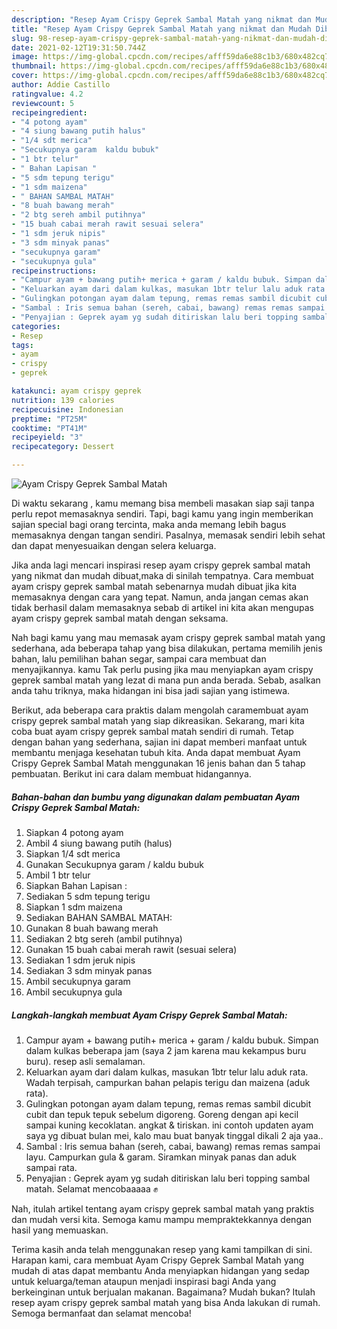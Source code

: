```yaml
---
description: "Resep Ayam Crispy Geprek Sambal Matah yang nikmat dan Mudah Dibuat"
title: "Resep Ayam Crispy Geprek Sambal Matah yang nikmat dan Mudah Dibuat"
slug: 98-resep-ayam-crispy-geprek-sambal-matah-yang-nikmat-dan-mudah-dibuat
date: 2021-02-12T19:31:50.744Z
image: https://img-global.cpcdn.com/recipes/afff59da6e88c1b3/680x482cq70/ayam-crispy-geprek-sambal-matah-foto-resep-utama.jpg
thumbnail: https://img-global.cpcdn.com/recipes/afff59da6e88c1b3/680x482cq70/ayam-crispy-geprek-sambal-matah-foto-resep-utama.jpg
cover: https://img-global.cpcdn.com/recipes/afff59da6e88c1b3/680x482cq70/ayam-crispy-geprek-sambal-matah-foto-resep-utama.jpg
author: Addie Castillo
ratingvalue: 4.2
reviewcount: 5
recipeingredient:
- "4 potong ayam"
- "4 siung bawang putih halus"
- "1/4 sdt merica"
- "Secukupnya garam  kaldu bubuk"
- "1 btr telur"
- " Bahan Lapisan "
- "5 sdm tepung terigu"
- "1 sdm maizena"
- " BAHAN SAMBAL MATAH"
- "8 buah bawang merah"
- "2 btg sereh ambil putihnya"
- "15 buah cabai merah rawit sesuai selera"
- "1 sdm jeruk nipis"
- "3 sdm minyak panas"
- "secukupnya garam"
- "secukupnya gula"
recipeinstructions:
- "Campur ayam + bawang putih+ merica + garam / kaldu bubuk. Simpan dalam kulkas beberapa jam (saya 2 jam karena mau kekampus buru buru). resep asli semalaman."
- "Keluarkan ayam dari dalam kulkas, masukan 1btr telur lalu aduk rata. Wadah terpisah, campurkan bahan pelapis terigu dan maizena (aduk rata)."
- "Gulingkan potongan ayam dalam tepung, remas remas sambil dicubit cubit dan tepuk tepuk sebelum digoreng. Goreng dengan api kecil sampai kuning kecoklatan. angkat &amp; tiriskan. ini contoh updaten ayam saya yg dibuat bulan mei, kalo mau buat banyak tinggal dikali 2 aja yaa.."
- "Sambal : Iris semua bahan (sereh, cabai, bawang) remas remas sampai layu. Campurkan gula &amp; garam. Siramkan minyak panas dan aduk sampai rata."
- "Penyajian : Geprek ayam yg sudah ditiriskan lalu beri topping sambal matah. Selamat mencobaaaaa ✊"
categories:
- Resep
tags:
- ayam
- crispy
- geprek

katakunci: ayam crispy geprek 
nutrition: 139 calories
recipecuisine: Indonesian
preptime: "PT25M"
cooktime: "PT41M"
recipeyield: "3"
recipecategory: Dessert

---
```



![Ayam Crispy Geprek Sambal Matah](https://img-global.cpcdn.com/recipes/afff59da6e88c1b3/680x482cq70/ayam-crispy-geprek-sambal-matah-foto-resep-utama.jpg)

Di waktu  sekarang , kamu memang bisa membeli masakan siap saji tanpa perlu repot memasaknya sendiri. Tapi, bagi kamu yang ingin memberikan sajian special bagi orang tercinta, maka anda memang lebih bagus memasaknya dengan tangan sendiri. Pasalnya, memasak sendiri lebih sehat dan dapat menyesuaikan dengan selera keluarga.

Jika anda lagi mencari inspirasi resep ayam crispy geprek sambal matah yang nikmat dan mudah dibuat,maka di sinilah tempatnya. Cara membuat ayam crispy geprek sambal matah  sebenarnya mudah dibuat jika kita memasaknya dengan cara yang tepat. Namun, anda jangan cemas akan tidak berhasil dalam memasaknya 
sebab di artikel ini kita akan mengupas ayam crispy geprek sambal matah dengan seksama.  



Nah bagi kamu yang mau memasak ayam crispy geprek sambal matah yang sederhana, ada beberapa tahap yang bisa dilakukan, pertama memilih jenis bahan, lalu pemilihan bahan segar, sampai cara membuat dan menyajikannya. kamu Tak perlu pusing jika mau menyiapkan ayam crispy geprek sambal matah yang lezat di mana pun anda berada. Sebab, asalkan anda  tahu triknya, maka hidangan ini bisa jadi sajian yang istimewa.

Berikut, ada beberapa cara praktis  dalam mengolah caramembuat ayam crispy geprek sambal matah yang siap dikreasikan. Sekarang, mari kita coba buat ayam crispy geprek sambal matah sendiri di rumah. Tetap dengan bahan yang sederhana, sajian ini dapat memberi manfaat untuk membantu menjaga kesehatan tubuh kita. Anda dapat membuat Ayam Crispy Geprek Sambal Matah menggunakan 16 jenis bahan dan 5 tahap pembuatan. Berikut ini cara dalam membuat hidangannya.

<!--inarticleads1-->

##### Bahan-bahan dan bumbu yang digunakan dalam pembuatan Ayam Crispy Geprek Sambal Matah:

1. Siapkan 4 potong ayam
1. Ambil 4 siung bawang putih (halus)
1. Siapkan 1/4 sdt merica
1. Gunakan Secukupnya garam / kaldu bubuk
1. Ambil 1 btr telur
1. Siapkan  Bahan Lapisan :
1. Sediakan 5 sdm tepung terigu
1. Siapkan 1 sdm maizena
1. Sediakan  BAHAN SAMBAL MATAH:
1. Gunakan 8 buah bawang merah
1. Sediakan 2 btg sereh (ambil putihnya)
1. Gunakan 15 buah cabai merah rawit (sesuai selera)
1. Sediakan 1 sdm jeruk nipis
1. Sediakan 3 sdm minyak panas
1. Ambil secukupnya garam
1. Ambil secukupnya gula




<!--inarticleads2-->

##### Langkah-langkah membuat Ayam Crispy Geprek Sambal Matah:

1. Campur ayam + bawang putih+ merica + garam / kaldu bubuk. Simpan dalam kulkas beberapa jam (saya 2 jam karena mau kekampus buru buru). resep asli semalaman.
1. Keluarkan ayam dari dalam kulkas, masukan 1btr telur lalu aduk rata. Wadah terpisah, campurkan bahan pelapis terigu dan maizena (aduk rata).
1. Gulingkan potongan ayam dalam tepung, remas remas sambil dicubit cubit dan tepuk tepuk sebelum digoreng. Goreng dengan api kecil sampai kuning kecoklatan. angkat &amp; tiriskan. ini contoh updaten ayam saya yg dibuat bulan mei, kalo mau buat banyak tinggal dikali 2 aja yaa..
1. Sambal : Iris semua bahan (sereh, cabai, bawang) remas remas sampai layu. Campurkan gula &amp; garam. Siramkan minyak panas dan aduk sampai rata.
1. Penyajian : Geprek ayam yg sudah ditiriskan lalu beri topping sambal matah. Selamat mencobaaaaa ✊




Nah, itulah artikel tentang  ayam crispy geprek sambal matah  yang praktis dan mudah versi kita. Semoga kamu mampu mempraktekkannya dengan hasil yang memuaskan. 

Terima kasih anda telah menggunakan resep yang kami tampilkan di sini. Harapan kami, cara membuat  Ayam Crispy Geprek Sambal Matah yang mudah di atas dapat membantu Anda menyiapkan hidangan yang sedap untuk keluarga/teman ataupun menjadi inspirasi bagi Anda yang berkeinginan untuk berjualan makanan. Bagaimana? Mudah bukan? Itulah resep ayam crispy geprek sambal matah yang bisa Anda lakukan di rumah. Semoga bermanfaat dan selamat mencoba!

